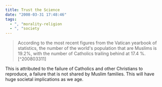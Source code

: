 ```yaml
---
title: Trust the Science
date: "2008-03-31 17:48:46"
tags:
  - ", "morality-religion
  - ", "society
---
```

<blockquote markdown="1">According to the most recent figures from the Vatican yearbook of statistics, the number of the world's population that are Muslims is 19.2%, with the number of Catholics trailing behind at 17.4 %. [^200803311]</blockquote>

[^200803311]:  Catholic News Agency.  "Vatican: Muslims now outnumber Catholics"  www.catholicnewsagency.com  2008-03-31 <http://www.catholicnewsagency.com/new.php?n=12192>

This is attributed to the failure of Catholics and other Christians to reproduce, a failure that is not shared by Muslim families.   This will have huge societal implications as we age.

